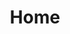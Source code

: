 ---
html_title: Home
layout: 2006_home
old_website: true
permalink: /126.html
published: true
title: Home
---